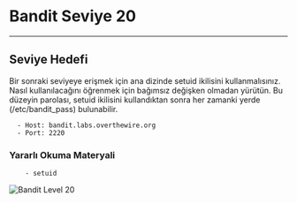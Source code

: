 
# Bandit Seviye 20

---

## Seviye Hedefi

Bir sonraki seviyeye erişmek için ana dizinde setuid ikilisini kullanmalısınız. Nasıl kullanılacağını öğrenmek için bağımsız değişken olmadan yürütün. Bu düzeyin parolası, setuid ikilisini kullandıktan sonra her zamanki yerde (/etc/bandit_pass) bulunabilir.

``` {.sh}
  - Host: bandit.labs.overthewire.org
  - Port: 2220
```

### Yararlı Okuma Materyali

``` {.sh}
    - setuid
```

![Bandit Level 20](https://cdn.bulutbilisimciler.com/public/images/bandit/Bandit20.png)
